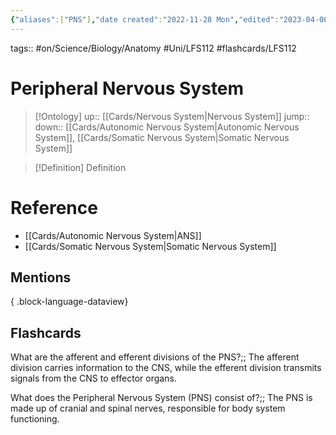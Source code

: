 ```yaml
---
{"aliases":["PNS"],"date created":"2022-11-28 Mon","edited":"2023-04-06 Thu","tags":["Uni/LFS112","flashcards/LFS112"],"dg-publish":true,"permalink":"/cards/peripheral-nervous-system/","dgPassFrontmatter":true}
---
```


tags:: #on/Science/Biology/Anatomy #Uni/LFS112 #flashcards/LFS112 

# Peripheral Nervous System

> [!Ontology]
> up:: [[Cards/Nervous System\|Nervous System]]
> jump::
> down:: [[Cards/Autonomic Nervous System\|Autonomic Nervous System]], [[Cards/Somatic Nervous System\|Somatic Nervous System]]

> [!Definition] Definition

# Reference

- [[Cards/Autonomic Nervous System\|ANS]]
- [[Cards/Somatic Nervous System\|Somatic Nervous System]]

## Mentions


{ .block-language-dataview}

## Flashcards

What are the afferent and efferent divisions of the PNS?;; The afferent division carries information to the CNS, while the efferent division transmits signals from the CNS to effector organs.
<!--SR:!2025-05-12,252,270-->

What does the Peripheral Nervous System (PNS) consist of?;; The PNS is made up of cranial and spinal nerves, responsible for body system functioning.
<!--SR:!2024-09-03,1,140-->